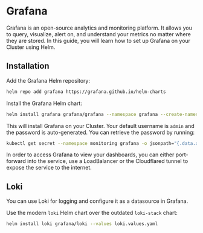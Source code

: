 # Grafana

Grafana is an open-source analytics and monitoring platform. It allows you to query, visualize, alert on,
and understand your metrics no matter where they are stored.
In this guide, you will learn how to set up Grafana on your Cluster using Helm.

## Installation

Add the Grafana Helm repository:

```bash
helm repo add grafana https://grafana.github.io/helm-charts
```

Install the Grafana Helm chart:

```bash
helm install grafana grafana/grafana --namespace grafana --create-namespace
```

This will install Grafana on your Cluster. Your default username is `admin` and the password is auto-generated.
You can retrieve the password by running:

```bash
kubectl get secret --namespace monitoring grafana -o jsonpath="{.data.admin-password}" | base64 --decode ; echo
```

In order to access Grafana to view your dashboards, you can either port-forward into the service,
use a LoadBalancer or the Cloudflared tunnel to expose the service to the internet.

## Loki

You can use Loki for logging and configure it as a datasource in Grafana.

Use the modern `loki` Helm chart over the outdated `loki-stack` chart:

```bash
helm install loki grafana/loki --values loki.values.yaml
```
